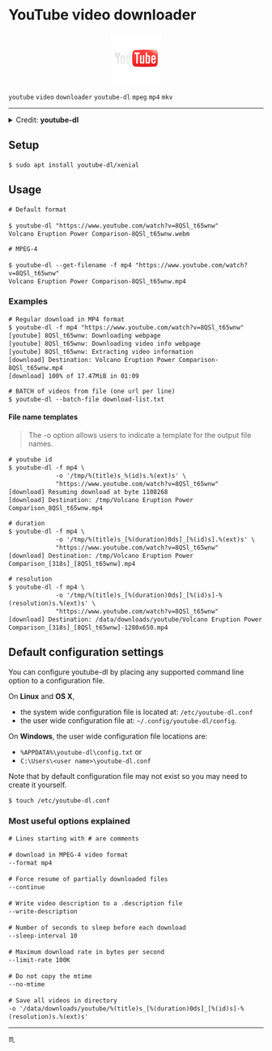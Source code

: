 # YouTube video downloader #

<!-- ![YouTube Logo Image](assets/img/youtube-logo.png) -->

<p align="center">
  <a href="https://www.youtube.com">
    <img max-width="640px" max-height="360px" src="assets/img/youtube-logo.png" alt="YouTube" />
  </a>
</p>

`youtube` `video` `downloader` `youtube-dl` `mpeg` `mp4` `mkv`

---

<details>
  <summary>Credit: <strong>youtube-dl</strong></summary>
  <pre><p> - Downloader of videos</p></pre>
  <p>
**youtube-dl** is a small command-line program to download videos from
YouTube.com and other sites that don't provide direct links to the
videos served
  </p>
  <p>
It allows the user, among other things, to choose a specific video
quality to download (if available) or let the program automatically
determine the best (or worst) quality video to grab. It supports
downloading entire playlists and all videos from a given user.
  </p>
  <div>
    <a href="https://rg3.github.com/youtube-dl/"><small>Homepage</small></a>
  </div>
</details>

## Setup ##

```shell
$ sudo apt install youtube-dl/xenial
```

## Usage ##

```shell
# Default format

$ youtube-dl "https://www.youtube.com/watch?v=8QSl_t65wnw"
Volcano Eruption Power Comparison-8QSl_t65wnw.webm
```

```shell
# MPEG-4

$ youtube-dl --get-filename -f mp4 "https://www.youtube.com/watch?v=8QSl_t65wnw"
Volcano Eruption Power Comparison-8QSl_t65wnw.mp4
```

### Examples ###

```shell
# Regular download in MP4 format
$ youtube-dl -f mp4 "https://www.youtube.com/watch?v=8QSl_t65wnw"
[youtube] 8QSl_t65wnw: Downloading webpage
[youtube] 8QSl_t65wnw: Downloading video info webpage
[youtube] 8QSl_t65wnw: Extracting video information
[download] Destination: Volcano Eruption Power Comparison-8QSl_t65wnw.mp4
[download] 100% of 17.47MiB in 01:09
```

```shell
# BATCH of videos from file (one url per line)
$ youtube-dl --batch-file download-list.txt
```

#### File name templates ####

> The -o option allows users to indicate a template for the output file names.

```shell
# youtube id
$ youtube-dl -f mp4 \
             -o '/tmp/%(title)s_%(id)s.%(ext)s' \
             "https://www.youtube.com/watch?v=8QSl_t65wnw"
[download] Resuming download at byte 1108268
[download] Destination: /tmp/Volcano Eruption Power Comparison_8QSl_t65wnw.mp4
```

```shell
# duration
$ youtube-dl -f mp4 \
             -o '/tmp/%(title)s_[%(duration)0ds]_[%(id)s].%(ext)s' \
             "https://www.youtube.com/watch?v=8QSl_t65wnw"
[download] Destination: /tmp/Volcano Eruption Power Comparison_[318s]_[8QSl_t65wnw].mp4
```

```shell
# resolution
$ youtube-dl -f mp4 \
             -o '/tmp/%(title)s_[%(duration)0ds]_[%(id)s]-%(resolution)s.%(ext)s' \
             "https://www.youtube.com/watch?v=8QSl_t65wnw"
[download] Destination: /data/downloads/youtube/Volcano Eruption Power Comparison_[318s]_[8QSl_t65wnw]-1280x650.mp4
```

## Default configuration settings ##

You can configure youtube-dl by placing any supported command line option to a configuration file.

On **Linux** and **OS X**,
- the system wide configuration file is located at: `/etc/youtube-dl.conf`
- the user wide configuration file at: `~/.config/youtube-dl/config`.

On **Windows**, the user wide configuration file locations are:
- `%APPDATA%\youtube-dl\config.txt`
or
- `C:\Users\<user name>\youtube-dl.conf`

Note that by default configuration file may not exist so you may need to create it yourself.
```shell
$ touch /etc/youtube-dl.conf
```

### Most useful options explained ###

```shell
# Lines starting with # are comments

# download in MPEG-4 video format
--format mp4

# Force resume of partially downloaded files
--continue

# Write video description to a .description file
--write-description

# Number of seconds to sleep before each download
--sleep-interval 10

# Maximum download rate in bytes per second
--limit-rate 100K

# Do not copy the mtime
--no-mtime

# Save all videos in directory
-o '/data/downloads/youtube/%(title)s_[%(duration)0ds]_[%(id)s]-%(resolution)s.%(ext)s'
```

---

:scorpius:
